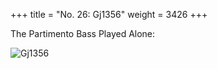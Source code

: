 +++
title = "No. 26: Gj1356"
weight = 3426
+++

The Partimento Bass Played Alone:

![Gj1356](/img/26FenBk4.jpg)
